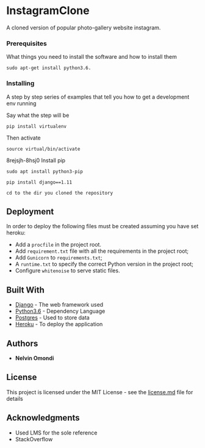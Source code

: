 # InstagramClone

A cloned version of popular photo-gallery website instagram.

### Prerequisites

What things you need to install the software and how to install them

```
sudo apt-get install python3.6.
```

### Installing

A step by step series of examples that tell you how to get a development env running

Say what the step will be

```
pip install virtualenv
```

Then activate

```
source virtual/bin/activate
```
8rejsjh-8hsj0
Install pip

```
sudo apt install python3-pip
```

```
pip install django==1.11
```

```
cd to the dir you cloned the repository
```


## Deployment

In order to deploy the following files must be created assuming you have set heroku:

* Add a `procfile` in the project root.
* Add `requirement.txt` file with all the requirements in the project root;
* Add `Gunicorn` to `requirements.txt`;
* A `runtime.txt` to specify the correct Python version in the project root;
* Configure `whitenoise` to serve static files.


## Built With

* [Django](https://docs.djangoproject.com/en/2.2/) - The web framework used
* [Python3.6](https://docs.python.org/3/) - Dependency Language
* [Postgres](https://www.postgresql.org/docs/10/tutorial-inheritance.html) - Used to store data
* [Heroku](https://devcenter.heroku.com/categories/reference) - To deploy the application


## Authors

* **Nelvin Omondi** 


## License

This project is licensed under the MIT License - see the [license.md](license.md) file for details

## Acknowledgments

* Used LMS for the sole reference
* StackOverflow
